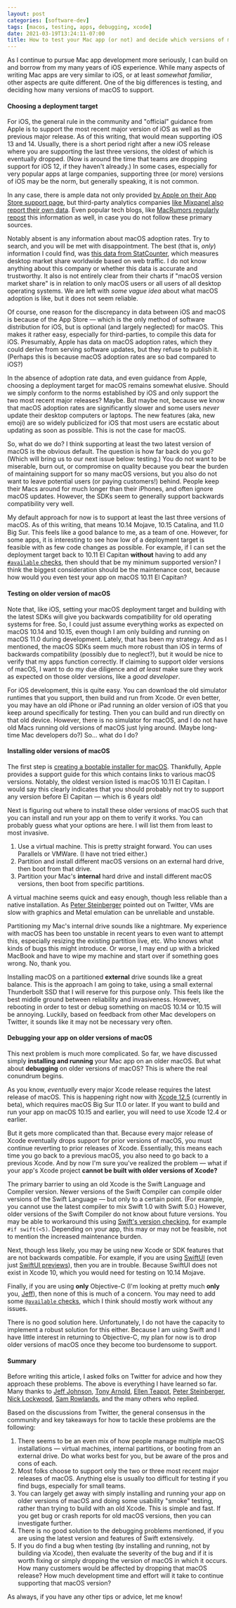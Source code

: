 ```yaml
---
layout: post
categories: [software-dev]
tags: [macos, testing, apps, debugging, xcode]
date: 2021-03-19T13:24:11-07:00
title: How to test your Mac app (or not) and decide which versions of macOS to support (or not)
---
```


As I continue to pursue Mac app development more seriously, I can build on and borrow from my many years of iOS experience. While many aspects of writing Mac apps are very similar to iOS, or at least *somewhat familiar*, other aspects are quite different. One of the big differences is testing, and deciding how many versions of macOS to support.  

<!--excerpt-->

#### Choosing a deployment target

For iOS, the general rule in the community and "official" guidance from Apple is to support the most recent major version of iOS as well as the previous major release. As of this writing, that would mean supporting iOS 13 and 14. Usually, there is a short period right after a new iOS release where you are supporting the last three versions, the oldest of which is eventually dropped. (Now is around the time that teams are dropping support for iOS 12, if they haven't already.) In some cases, especially for very popular apps at large companies, supporting three (or more) versions of iOS may be the norm, but generally speaking, it is not common.

In any case, there is ample data not only provided [by Apple on their App Store support page](https://developer.apple.com/support/app-store/), but third-party analytics companies [like Mixpanel also report their own data](https://mixpanel.com/trends/#report/ios_14). Even popular tech blogs, like [MacRumors regularly repost](https://www.macrumors.com/2020/12/16/ios-14-installed-81-percent-iphones/) this information as well, in case you do not follow these primary sources.

Notably absent is any information about macOS adoption rates. Try to search, and you will be met with disappointment. The best (that is, *only*) information I could find, was [this data from StatCounter](https://gs.statcounter.com/macos-version-market-share/desktop/worldwide/#monthly-202003-202102-bar), which measures desktop market share worldwide based on web traffic. I do not know anything about this company or whether this data is accurate and trustworthy. It also is not entirely clear from their charts if "macOS version market share" is in relation to only macOS users or all users of all desktop operating systems. We are left with *some vague idea* about what macOS adoption is like, but it does not seem reliable. 

Of course, one reason for the discrepancy in data between iOS and macOS is because of the App Store &mdash; which is the only method of software distribution for iOS, but is optional (and largely neglected) for macOS. This makes it rather easy, especially for third-parties, to compile this data for iOS. Presumably, Apple has data on macOS adoption rates, which they could derive from serving software updates, but they refuse to publish it. (Perhaps this is because macOS adoption rates are so bad compared to iOS?)

In the absence of adoption rate data, and even guidance from Apple, choosing a deployment target for macOS remains somewhat elusive. Should we simply conform to the norms established by iOS and only support the two most recent major releases? Maybe. But maybe not, because we know that macOS adoption rates are significantly slower and some users *never* update their desktop computers or laptops. The new features (aka, new emoji) are so widely publicized for iOS that most users are ecstatic about updating as soon as possible. This is not the case for macOS.

So, what do we do? I think supporting at least the two latest version of macOS is the obvious default. The question is how far back do you go? (Which will bring us to our next issue below: testing.) You do not want to be miserable, burn out, or compromise on quality because you bear the burden of maintaining support for so many macOS versions, but you also do not want to leave potential users (or paying customers!) behind. People keep their Macs around for much longer than their iPhones, and often ignore macOS updates. However, the SDKs seem to generally support backwards compatibility very well.

My default approach for now is to support at least the last three versions of macOS. As of this writing, that means 10.14 Mojave, 10.15 Catalina, and 11.0 Big Sur. This feels like a good balance to me, as a team of one. However, for some apps, it is interesting to see how low of a deployment target is feasible with as few code changes as possible. For example, if I can set the deployment target back to 10.11 El Capitan **without** having to add any [`#available` checks](https://nshipster.com/available/), then should that be my minimum supported version? I think the biggest consideration should be the maintenance cost, because how would you even test your app on macOS 10.11 El Capitan?

#### Testing on older version of macOS

Note that, like iOS, setting your macOS deployment target and building with the latest SDKs will give you backwards compatibility for old operating systems for free. So, I could just assume everything works as expected on macOS 10.14 and 10.15, even though I am only building and running on macOS 11.0 during development. Lately, that has been my strategy. And as I mentioned, the macOS SDKs seem much more robust than iOS in terms of backwards compatibility (possibly due to neglect?), but it would be nice to verify that my apps function correctly. If claiming to support older versions of macOS, I want to do my due diligence and _at least_ make sure they work as expected on those older versions, like a _good developer_.

For iOS development, this is quite easy. You can download the old simulator runtimes that you support, then build and run from Xcode. Or even better, you may have an old iPhone or iPad running an older version of iOS that you keep around specifically for testing. Then you can build and run directly on that old device. However, there is no simulator for macOS, and I do not have old Macs running old versions of macOS just lying around. (Maybe long-time Mac developers do?) So... what do I do?

#### Installing older versions of macOS

The first step is [creating a bootable installer for macOS](https://support.apple.com/en-us/HT201372). Thankfully, Apple provides a support guide for this which contains links to various macOS versions. Notably, the oldest version listed is macOS 10.11 El Capitan. I would say this clearly indicates that you should probably not try to support any version before El Capitan &mdash; which is 6 years old!

Next is figuring out where to install these older versions of macOS such that you can install and run your app on them to verify it works. You can probably guess what your options are here. I will list them from least to most invasive.

1. Use a virtual machine. This is pretty straight forward. You can uses Parallels or VMWare. (I have not tried either.)
2. Partition and install different macOS versions on an external hard drive, then boot from that drive.
3. Partition your Mac's **internal** hard drive and install different macOS versions, then boot from specific partitions.

A virtual machine seems quick and easy enough, though less reliable than a native installation. As [Peter Steinberger](https://mobile.twitter.com/steipete/status/1368891985482940416) pointed out on Twitter, VMs are slow with graphics and Metal emulation can be unreliable and unstable.

Partitioning my Mac's internal drive sounds like a nightmare. My experience with macOS has been too unstable in recent years to even want to attempt this, especially resizing the existing partition live, etc. Who knows what kinds of bugs this might introduce. Or worse, I may end up with a bricked MacBook and have to wipe my machine and start over if something goes wrong. No, thank you.

Installing macOS on a partitioned **external** drive sounds like a great balance. This is the approach I am going to take, using a small external Thunderbolt SSD that I will reserve for this purpose only. This feels like the best middle ground between reliability and invasiveness. However, rebooting in order to test or debug something on macOS 10.14 or 10.15 will be annoying. Luckily, based on feedback from other Mac developers on Twitter, it sounds like it may not be necessary very often.

#### Debugging your app on older versions of macOS

This next problem is much more complicated. So far, we have discussed simply **installing and running** your Mac app on an older macOS. But what about **debugging** on older versions of macOS? This is where the real conundrum begins. 

As you know, *eventually* every major Xcode release requires the latest release of macOS. This is happening right now with [Xcode 12.5](https://developer.apple.com/documentation/xcode-release-notes/xcode-12_5-beta-release-notes) (currently in beta), which requires macOS Big Sur 11.0 or later. If you want to build and run your app on macOS 10.15 and earlier, you will need to use Xcode 12.4 or earlier. 

But it gets more complicated than that. Because every major release of Xcode eventually drops support for prior versions of macOS, you must continue reverting to prior releases of Xcode. Essentially, this means each time you go back to a previous macOS, you also need to go back to a previous Xcode. And by now I'm sure you've realized the problem &mdash; what if your app's Xcode project **cannot be built with older versions of Xcode?** 

The primary barrier to using an old Xcode is the Swift Language and Compiler version. Newer versions of the Swift Compiler can compile older versions of the Swift Language &mdash; but only to a certain point. (For example, you cannot use the latest compiler to mix Swift 1.0 with Swift 5.0.) However, older versions of the Swift Compiler do not know about future versions. You may be able to workaround this using [Swift's version checking](https://nshipster.com/swift-system-version-checking/), for example `#if swift(<5)`. Depending on your app, this may or may not be feasible, not to mention the increased maintenance burden.

Next, though less likely, you may be using new Xcode or SDK features that are not backwards compatible. For example, if you are using [SwiftUI](https://developer.apple.com/documentation/swiftui/) (even just [SwiftUI previews](https://nshipster.com/swiftui-previews/)), then you are in trouble. Because SwiftUI does not exist in Xcode 10, which you would need for testing on 10.14 Mojave.

Finally, if you are using **only** Objective-C (I'm looking at pretty much **only** you, [Jeff](https://lapcatsoftware.com/main/Resume.html)), then none of this is much of a concern. You may need to add some [`@available` checks](https://developer.apple.com/documentation/swift/objective-c_and_c_code_customization/marking_api_availability_in_objective-c), which I think should mostly work without any issues.

There is no good solution here. Unfortunately, I do not have the capacity to implement a robust solution for this either. Because I am using Swift and I have little interest in returning to Objective-C, my plan for now is to drop older versions of macOS once they become too burdensome to support.

#### Summary

Before writing this article, I asked folks on Twitter for advice and how they approach these problems. The above is everything I have learned so far. Many thanks to [Jeff Johnson](https://mobile.twitter.com/lapcatsoftware), [Tony Arnold](https://mobile.twitter.com/tonyarnold), [Ellen Teapot](https://mobile.twitter.com/asmallteapot), [Peter Steinberger](https://mobile.twitter.com/steipete), [Nick Lockwood](https://mobile.twitter.com/nicklockwood), [Sam Rowlands](https://mobile.twitter.com/Sam_Ohanaware), and the many others who replied.

Based on the discussions from Twitter, the general consensus in the community and key takeaways for how to tackle these problems are the following:

1. There seems to be an even mix of how people manage multiple macOS installations &mdash; virtual machines, internal partitions, or booting from an external drive. Do what works best for you, but be aware of the pros and cons of each.
1. Most folks choose to support only the two or three most recent major releases of macOS. Anything else is usually too difficult for testing if you find bugs, especially for small teams.
1. You can largely get away with simply installing and running your app on older versions of macOS and doing some usability "smoke" testing, rather than trying to build with an old Xcode. This is simple and fast. If you get bug or crash reports for old macOS versions, then you can investigate further.
1. There is no good solution to the debugging problems mentioned, if you are using the latest version and features of Swift extensively.
1. If you do find a bug when testing (by installing and running, not by building via Xcode), then evaluate the severity of the bug and if it is worth fixing or simply dropping the version of macOS in which it occurs. How many customers would be affected by dropping that macOS release? How much development time and effort will it take to continue supporting that macOS version?

As always, if you have any other tips or advice, let me know!
